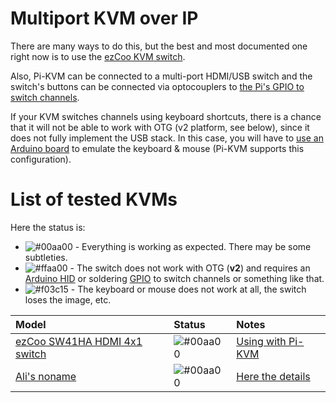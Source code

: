 # Multiport KVM over IP

There are many ways to do this, but the best and most documented one right now is to use the [ezCoo KVM switch](ezcoo.md).

Also, Pi-KVM can be connected to a multi-port HDMI/USB switch and the switch's buttons can be connected via optocouplers to [the Pi's GPIO to switch channels](gpio.md).

If your KVM switches channels using keyboard shortcuts, there is a chance that it will not be able to work with OTG (v2 platform, see below), since it does not fully implement the USB stack. In this case, you will have to [use an Arduino board](arduino_hid.md) to emulate the keyboard & mouse (Pi-KVM supports this configuration).

# List of tested KVMs
Here the status is:
* ![#00aa00](https://placehold.it/15/00aa00/000000?text=+) - Everything is working as expected. There may be some subtleties.
* ![#ffaa00](https://placehold.it/15/ffaa00/000000?text=+) - The switch does not work with OTG (**v2**) and requires an [Arduino HID](arduino_hid.md) or soldering [GPIO](gpio.md) to switch channels or something like that.
* ![#f03c15](https://placehold.it/15/f03c15/000000?text=+) - The keyboard or mouse does not work at all, the switch loses the image, etc.

| Model | Status | Notes |
|:------|:-------|:------|
| [ezCoo SW41HA HDMI 4x1 switch](https://www.easycoolav.com/products/hdmi20-switch-4x1-with-usb20-kvm-4-port-usbsupport-4k60hz-444-and-hdr-audio-breakout) | ![#00aa00](https://placehold.it/15/00aa00/000000?text=+) | [Using with Pi-KVM](ezcoo.md) |
| [Ali's noname](https://a.aliexpress.com/_BSpS8t) | ![#00aa00](https://placehold.it/15/00aa00/000000?text=+) | [Here the details](https://github.com/pikvm/pikvm/issues/128) |
